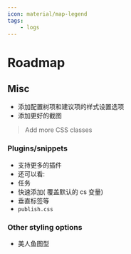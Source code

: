 ```yaml
---
icon: material/map-legend
tags:
    - logs
---
```


# Roadmap

## Misc

- 添加配置树项和建议项的样式设置选项
- 添加更好的截图
> Add more CSS classes

### Plugins/snippets

- 支持更多的插件
- 还可以看:
- 任务
- 快速添加( 覆盖默认的 cs 变量)
- 垂直标签等
- `publish.css`

### Other styling options

- 美人鱼图型
